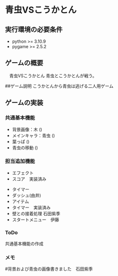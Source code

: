 # 青虫VSこうかとん

## 実行環境の必要条件 
* python >= 3.10.9
* pygame >= 2.5.2

## ゲームの概要
　青虫VSこうかとん
青虫とこうかとんが戦う。

##ゲーム説明
  こうかとんから青虫は逃げる二人用ゲーム
## ゲームの実装
### 共通基本機能
* 背景画像：木 ()
* メインキャラ：青虫 ()
* 葉っぱ ()
* 青虫の移動 ()

### 担当追加機能
* エフェクト
* スコア　実装済み
<!-- * メニューボタン -->
* タイマー
* ダッシュ(由井)
* アイテム
* タイマー　実装済み
* 壁との接着処理 石田紫季
* スタートメニュー　伊藤

### ToDo
共通基本機能の作成

### メモ
#背景および青虫の画像書きました　石田紫季